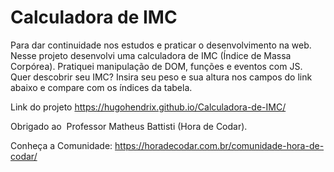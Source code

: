 
# Calculadora de IMC


Para dar continuidade nos estudos e praticar o desenvolvimento na web. 
Nesse projeto desenvolvi uma calculadora de IMC (Índice de Massa Corpórea).
Pratiquei manipulação de DOM, funções e eventos com JS. 
Quer descobrir seu IMC? Insira seu peso e sua altura nos campos do link abaixo e compare com os índices da tabela.

Link do projeto
https://hugohendrix.github.io/Calculadora-de-IMC/



Obrigado ao  Professor Matheus Battisti (Hora de Codar).

Conheça a Comunidade:
https://horadecodar.com.br/comunidade-hora-de-codar/
